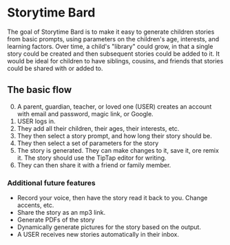 # Storytime Bard
The goal of Storytime Bard is to make it easy to generate children stories from basic prompts, using parameters on the children's age, interests, and learning factors. Over time, a child's "library" could grow, in that a single story could be created and then subsequent stories could be added to it. It would be ideal for children to have siblings, cousins, and friends that stories could be shared with or added to.

## The basic flow
0. A parent, guardian, teacher, or loved one (USER) creates an account with email and password, magic link, or Google.
1. USER logs in.
2. They add all their children, their ages, their interests, etc. 
3. They then select a story prompt, and how long their story should be.
4. They then select a set of parameters for the story
5. The story is generated. They can make changes to it, save it, ore remix it. The story should use the TipTap editor for writing.
6. They can then share it with a friend or family member.

### Additional future features
- Record your voice, then have the story read it back to you. Change accents, etc.
- Share the story as an mp3 link. 
- Generate PDFs of the story
- Dynamically generate pictures for the story based on the output.
- A USER receives new stories automatically in their inbox. 